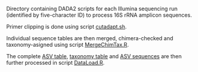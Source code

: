 Directory containing DADA2 scripts for each Illumina sequencing run (identified by five-character ID) to process 16S rRNA amplicon sequences. 

Primer clipping is done using script [cutadapt.sh](./cutadapt.sh).

Individual sequence tables are then merged, chimera-checked and taxonomy-asigned using script [MergeChimTax.R](./MergeChimTax.R).

The complete [ASV table](../output/bacSeqtab.txt), [taxonomy table](../output/bacTax.txt) and [ASV sequences](../output/bacUniques.fasta) are then further processed in script [DataLoad.R](../DataLoad.R).
